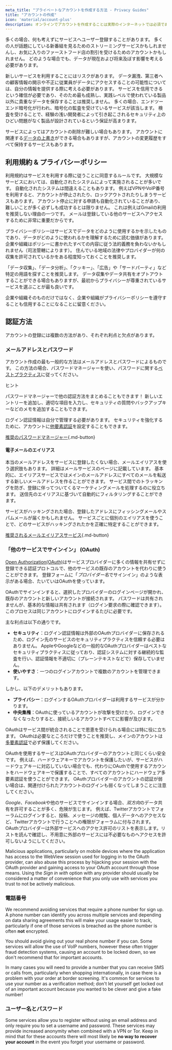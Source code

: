 ```yaml
---
meta_title: "プライベートなアカウントを作成する方法 - Privacy Guides"
title: "アカウントの作成"
icon: 'material/account-plus'
description: オンラインでアカウントを作成することは実際のインターネットでは必須であり、プライベートなものであることを確認するために以下のステップに従ってください。
---
```


多くの場合、何も考えずにサービスへユーザー登録することがあります。 多くの人が話題にしている新番組を見るためのストリーミングサービスかもしれませんし、お気に入りのファーストフード店の割引を受けるためのアカウントかもしれません。 どのような場合でも、データが現在および将来及ぼす影響を考える必要があります。

新しいサービスを利用することにはリスクがあります。 データ漏洩、第三者への顧客情報の開示や不正に従業員がデータにアクセスすることの可能性については、自分の情報を提供する際に考える必要があります。 サービスを信用できるという確信が必要であり、そのため最も成熟し、実践レベルで使われている製品以外に貴重なデータを保存することは推奨しません。 多くの場合、エンドツーエンド暗号化が行われ、暗号化の監査を受けているサービスが該当します。 検査を受けることで、経験の浅い開発者によって引き起こされるセキュリティ上のひどい問題がなく製品が設計されているという保証が高まります。

サービスによってはアカウントの削除が難しい場合もあります。 アカウントに関連する[データの上書き](account-deletion.md#overwriting-account-information)ができる場合もありますが、アカウントの変更履歴をすべて保持するサービスもあります。

## 利用規約 & プライバシーポリシー

利用規約はサービスを利用する際に従うことに同意するルールです。 大規模なサービスにおいては、自動化されたシステムによって実施されることが多いです。 自動化されたシステムは間違えることもあります。 例えばVPNやVoIP番号を利用すると、アカウントが停止されたり、ロックアウトされたりしまうサービスもあります。 アカウント停止に対する申請も自動化されていることがあり、難しいことが多く必ずしも成功するとは限りません。 これは例えばGmailの利用を推奨しない理由の一つです。 メールは登録している他のサービスへアクセスするために非常に重要だからです。

プライバシーポリシーはサービスでデータをどのように使用するかを示したものであり、データがどのように使われるかを理解するために読む価値があります。 企業や組織はポリシーに書かれたすべての内容に従う法的義務を負わないかもしれません（司法管轄によります）。 住んでいる地域の法律やプロバイダーが何の収集を許可されているかをある程度知っておくことを推奨します。

「データ収集」、「データ分析」、「クッキー」、「広告」や「サードパーティ」など特定の用語を探すことを推奨します。 データ収集やデータ共有をオプトアウトすることができる場合もありますが、最初からプライバシーが尊重されているサービスを選ぶことが最も良いです。

企業や組織そのものだけではなく、企業や組織がプライバシーポリシーを遵守することも信用することになることに留意ください。

## 認証方法

アカウントの登録には複数の方法があり、それぞれ利点と欠点があります。

### メールアドレスとパスワード

アカウント作成の最も一般的な方法はメールアドレスとパスワードによるものです。 この方法の場合、パスワードマネージャーを使い、パスワードに関する[ベストプラクティス](passwords-overview.md)に従ってください。

<div class="admonition tip" markdown>
<p class="admonition-title">ヒント</p>

パスワードマネージャーで他の認証方法をまとめることもできます！ 新しいエントリーを追加し、適切な項目を入力し、セキュリティの質問やバックアップキーなどのメモを追加することもできます。

</div>

ログイン認証情報は自分で管理する必要があります。 セキュリティを強化するために、アカウントに[他要素認証](multi-factor-authentication.md)を設定することもできます。

[推奨のパスワードマネージャー](../passwords.md ""){.md-button}

#### 電子メールのエイリアス

本当のメールアドレスをサービスに登録したくない場合、メールエイリアスを使う選択肢もあります。 詳細はメールサービスのページに記載しています。 基本的に、エイリアスサービスではメインのメールアドレスにすべてのメールを転送する新しいメールアドレスを作ることができます。 サービス間でのトラッキングを防ぎ、登録に伴ってついてくるマーケティングメールを処理するのに役立ちます。 送信先のエイリアスに基づいて自動的にフィルタリングすることができます。

サービスがハッキングされた場合、登録したアドレスにフィッシングメールやスパムメールが届くかもしれません。 サービスごとに個別のエイリアスを使うことで、どのサービスがハッキングされたかを正確に特定することができます。

[推奨されるメールエイリアスサービス](../email-aliasing.md ""){.md-button}

### 「他のサービスでサインイン」 (OAuth)

[Open Authorization(OAuth)](https://en.wikipedia.org/wiki/OAuth)はサービスプロバイダーに多くの情報を共有せずに登録できる認証プロトコルで、他のサービスの既存のアカウントを代わりに使うことができます。 登録フォームに「*プロバイダー名*でサインイン」のような表示がある場合、たいていはOAuthを使っています。

OAuthでサインインすると、選択したプロバイダーのログインページが開かれ、既存のアカウントと新しいアカウントが接続されます。 パスワードは共有されませんが、基本的な情報は共有されます（ログイン要求の際に確認できます）。 このプロセスは同じアカウントにログインするたびに必要です。

主な利点は以下の通りです。

- **セキュリティ**：ログイン認証情報は外部のOAuthプロバイダーに保存されるため、ログイン先のサービスのセキュリティプラクティスを信頼する必要はありません。 AppleやGoogleなどの一般的なOAuthプロバイダーはベストなセキュリティプラクティスに従っており、認証システムに対する継続的な監査を行い、認証情報を不適切に（プレーンテキストなどで）保存していません。
- **使いやすさ**：一つのログインアカウントで複数のアカウントを管理できます。

しかし、以下のデメリットもあります。

- **プライバシー**：ログインするOAuthプロバイダーは利用するサービスが分かります。
- **中央集権**：OAuthに使っているアカウントが攻撃を受けたり、ログインできなくなったりすると、接続しいるアカウントすべてに影響が及びます。

OAuthはサービス間が統合されることで恩恵を受けられる場合には特に役に立ちます。 OAuthは必要なところだけで使うことを推奨し、メインのアカウントは[多要素認証](multi-factor-authentication.md)で必ず保護してください。

OAuthを使用するサービスはOAuthプロバイダーのアカウントと同じくらい安全です。 例えば、ハードウェアキーでアカウントを保護したいが、サービスがハードウェアキーに対応していない場合でも、代わりにOAuthで使用するアカウントをハードウェアキーで保護することで、すべてのアカウントにハードウェア多要素認証を使うことができます。 OAuthプロバイダーのアカウントの認証が弱い場合は、関連付けられたアカウントのログインも弱くなってしまうことに注意してください。

*Google*、*Facebook*や他のサービスでサインインする場合、*双方向*のデータ共有を許可することが多く、危険が生じます。 例えば、Twitterアカウントでフォーラムにログインすると、投稿、メッセージの閲覧、個人データへのアクセスなど、Twitterアカウントで行うことへの権限がフォーラムに付与されます。 OAuthプロバイダーは外部サービスへのアクセス許可のリストを表示します。リストを読んで確認し、不用意に外部のサービスには不必要なものへアクセスを許可しないようにしてください。

Malicious applications, particularly on mobile devices where the application has access to the WebView session used for logging in to the OAuth provider, can also abuse this process by hijacking your session with the OAuth provider and gaining access to your OAuth account through those means. Using the *Sign in with* option with any provider should usually be considered a matter of convenience that you only use with services you trust to not be actively malicious.

### 電話番号

We recommend avoiding services that require a phone number for sign up. A phone number can identify you across multiple services and depending on data sharing agreements this will make your usage easier to track, particularly if one of those services is breached as the phone number is often **not** encrypted.

You should avoid giving out your real phone number if you can. Some services will allow the use of VoIP numbers, however these often trigger fraud detection systems, causing an account to be locked down, so we don't recommend that for important accounts.

In many cases you will need to provide a number that you can receive SMS or calls from, particularly when shopping internationally, in case there is a problem with your order at border screening. It's common for services to use your number as a verification method; don't let yourself get locked out of an important account because you wanted to be clever and give a fake number!

### ユーザー名とパスワード

Some services allow you to register without using an email address and only require you to set a username and password. These services may provide increased anonymity when combined with a VPN or Tor. Keep in mind that for these accounts there will most likely be **no way to recover your account** in the event you forget your username or password.
